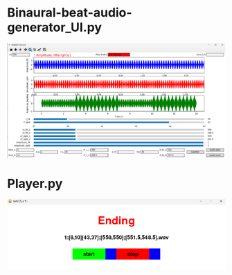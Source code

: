 # Binaural-beat-audio-generator_UI.py

![Binaural-beat-audio-generator_UI](images/UI.png)

# Player.py

![Player](images/PlayerUI.png)
